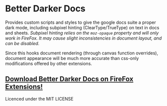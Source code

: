 # Better Darker Docs
Provides custom scripts and styles to give the google docs suite a proper dark mode, including subpixel hinting (ClearType/TrueType) on text in docs and sheets.
*Subpixel hinting relies on the `moz-opaque` property and will only work in FireFox. It may cause slight inconsistencies in document layout, and can be disabled.*

Since this hooks document rendering (through canvas function overrides), document appearance will be much more accurate than css-only modifications offered by other extensions.

## [Download Better Darker Docs on FireFox Extensions!](https://addons.mozilla.org/en-US/firefox/addon/better-darker-docs/)

Licenced under the MIT LICENSE
